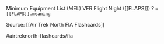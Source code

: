 Minimum Equipment List (MEL) VFR Flight Night ([[FLAPS]])
?
`= [[FLAPS]].meaning`


Source: [[Air Trek North FIA Flashcards]]

#airtreknorth-flashcards/fia